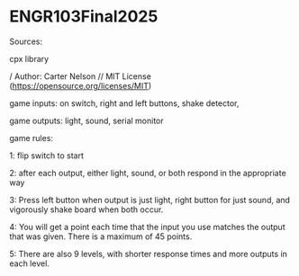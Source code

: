 # ENGR103Final2025
Sources:

cpx library

/ Author: Carter Nelson
// MIT License (https://opensource.org/licenses/MIT)

game inputs:
on switch, right and left buttons, shake detector,

game outputs:
light, sound, serial monitor


game rules:

1: flip switch to start

2: after each output, either light, sound, or both respond in the appropriate way

3: Press left button when output is just light, right button for just sound, and vigorously shake board when both occur.

4: You will get a point each time that the input you use matches the output that was given. There is a maximum of 45 points.

5: There are also 9 levels, with shorter response times and more outputs in each level.

